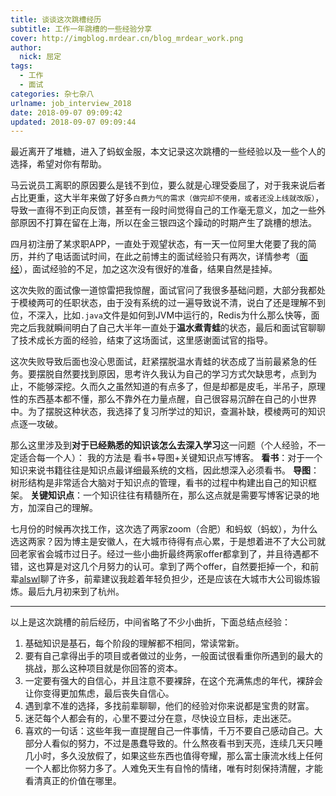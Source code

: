 ```yaml
---
title: 谈谈这次跳槽经历
subtitle: 工作一年跳槽的一些经验分享
cover: http://imgblog.mrdear.cn/blog_mrdear_work.png
author: 
  nick: 屈定
tags:
  - 工作
  - 面试
categories: 杂七杂八
urlname: job_interview_2018
date: 2018-09-07 09:09:42
updated: 2018-09-07 09:09:44
---
```

最近离开了堆糖，进入了蚂蚁金服，本文记录这次跳槽的一些经验以及一些个人的选择，希望对你有帮助。

马云说员工离职的原因要么是钱不到位，要么就是心理受委屈了，对于我来说后者占比更重，这大半年来做了好多`白费力气的需求（做完却不使用，或者还没上线就改版）`，导致一直得不到正向反馈，甚至有一段时间觉得自己的工作毫无意义，加之一些外部原因不打算在留在上海，所以在金三银四这个躁动的时期产生了跳槽的想法。

四月初注册了某求职APP，一直处于观望状态，有一天一位阿里大佬要了我的简历，并约了电话面试时间，在此之前博主的面试经验只有两次，详情参考（[面经](https://mrdear.cn/2017/01/10/%E9%9A%8F%E8%B0%88/%E9%9D%A2%E7%BB%8F/)），面试经验的不足，加之这次没有很好的准备，结果自然是挂掉。

这次失败的面试像一道惊雷把我惊醒，面试官问了我很多基础问题，大部分我都处于模棱两可的任职状态，由于没有系统的过一遍导致说不清，说白了还是理解不到位，不深入，比如`.java`文件是如何到JVM中运行的，Redis为什么那么快等，面完之后我就瞬间明白了自己大半年一直处于**温水煮青蛙**的状态，最后和面试官聊聊了技术成长方面的经验，结束了这场面试，这里感谢面试官的指导。

这次失败导致后面也没心思面试，赶紧摆脱温水青蛙的状态成了当前最紧急的任务。要摆脱自然要找到原因，思考许久我认为自己的学习方式欠缺思考，点到为止，不能够深挖。久而久之虽然知道的有点多了，但是却都是皮毛，半吊子，原理性的东西基本都不懂，那么不靠外在力量点醒，自己很容易沉醉在自己的小世界中。为了摆脱这种状态，我选择了复习所学过的知识，查漏补缺，模棱两可的知识点逐一攻破。

那么这里涉及到**对于已经熟悉的知识该怎么去深入学习**这一问题（个人经验，不一定适合每一个人）：
我的方法是 看书+导图+关键知识点写博客。
**看书**：对于一个知识来说书籍往往是知识点最详细最系统的文档，因此想深入必须看书。
**导图**：树形结构是非常适合大脑对于知识点的管理，看书的过程中构建出自己的知识框架。
**关键知识点**：一个知识往往有精髓所在，那么这点就是需要写博客记录的地方，加深自己的理解。

七月份的时候再次找工作，这次选了两家zoom（合肥）和蚂蚁（蚂蚁），为什么选这两家？因为博主是安徽人，在大城市待得有点心累，于是想着进不了大公司就回老家省会城市过日子。经过一些小曲折最终两家offer都拿到了，并且待遇都不错，这也算是对这几个月努力的认可。拿到了两个offer，自然要拒掉一个，和前辈[alswl](https://blog.alswl.com/)聊了许多，前辈建议我趁着年轻负担少，还是应该在大城市大公司锻炼锻炼。最后九月初来到了杭州。

- - - - - 

以上是这次跳槽的前后经历，中间省略了不少小曲折，下面总结点经验：
1. 基础知识是基石，每个阶段的理解都不相同，常读常新。 
2. 要有自己拿得出手的项目或者做过的业务，一般面试很看重你所遇到的最大的挑战，那么这种项目就是你回答的资本。
3. 一定要有强大的自信心，并且注意不要裸辞，在这个充满焦虑的年代，裸辞会让你变得更加焦虑，最后丧失自信心。
4. 遇到拿不准的选择，多找前辈聊聊，他们的经验对你来说都是宝贵的财富。
5. 迷茫每个人都会有的，心里不要过分在意，尽快设立目标，走出迷茫。
6. 喜欢的一句话：这些年我一直提醒自己一件事情，千万不要自己感动自己。大部分人看似的努力，不过是愚蠢导致的。什么熬夜看书到天亮，连续几天只睡几小时，多久没放假了，如果这些东西也值得夸耀，那么富士康流水线上任何一个人都比你努力多了。人难免天生有自怜的情绪，唯有时刻保持清醒，才能看清真正的价值在哪里。

